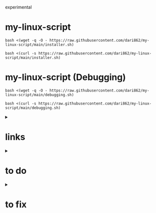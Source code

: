 experimental

# my-linux-script

```
bash <(wget -q -O - https://raw.githubusercontent.com/dari862/my-linux-script/main/installer.sh)
```

```
bash <(curl -s https://raw.githubusercontent.com/dari862/my-linux-script/main/installer.sh)
```

# my-linux-script (Debugging)

```
bash <(wget -q -O - https://raw.githubusercontent.com/dari862/my-linux-script/main/debugging.sh)
```

```
bash <(curl -s https://raw.githubusercontent.com/dari862/my-linux-script/main/debugging.sh)
```


<details>
<summary><h1>links</h1></summary>
  
	https://gist.github.com/xvzftube
	
	https://github.com/sudorook/debian
 	
	https://github.com/FancyChaos/debian-2021
 	
	https://github.com/ahmetcancicek/debian-post-install/blob/main/setup.sh
 	
	https://github.com/hathagat/debian-installer
 	
	https://github.com/ahmetcancicek/debian-post-install
  	
	https://xerolinux.xyz/
  	
	https://github.com/erikdubois/arcolinux-nemesis
  
</details>

<details>
<summary><h1>to do</h1></summary>

	number of installed appes : echo $(( $(dpkg-query -l | wc -l) - 5 ))
  	
	work on bspwm

</details>


<details>
<summary><h1>to fix</h1></summary>
   
	xfce whiskermenu config
	
	hotplug
	
	error: tray: Failed to put tray above 0x3800001 in the stack (XCB_MATCH (8))

</details>
